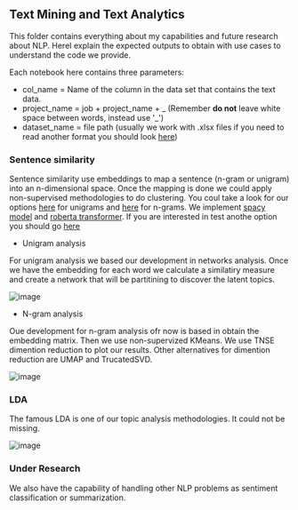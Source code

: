 ## Text Mining and Text Analytics 

This folder contains everything about my capabilities and future research about NLP. HereI explain the expected outputs to obtain with use cases to understand the code we provide.

Each notebook here contains three parameters:

- col_name = Name of the column in the data set that contains the text data.
- project_name = job + project_name + _ (Remember **do not** leave white space between words, instead use '_')
- dataset_name = file path (usually we work with .xlsx files if you need to read another format you should look [here](https://pandas.pydata.org/docs/reference/api/pandas.read_csv.html))

### Sentence similarity

Sentence similarity use embeddings to map a sentence (n-gram or unigram) into an n-dimensional space. Once the mapping is done we could apply non-supervised 
methodologies to do clustering. You coul take a look for our options [here]() for unigrams and [here]() for n-grams. We implement [spacy model](https://spacy.io/models/es)
and [roberta transformer](https://huggingface.co/symanto/sn-xlm-roberta-base-snli-mnli-anli-xnli). If you are interested in test anothe option you should go [here](https://huggingface.co/models?language=es&pipeline_tag=sentence-similarity&sort=downloads)

* Unigram analysis 

For unigram analysis we based our development in networks analysis. Once we have the embedding for each word we calculate a similatiry measure and create a network that will be 
partitining to discover the latent topics. 

![image](https://user-images.githubusercontent.com/104927763/169342648-506e3043-8cc6-40f5-8994-5903b8b65bd1.png)

* N-gram analysis

Oue development for n-gram analysis ofr now is based in obtain the embedding matrix. Then we use non-supervized KMeans. We use TNSE dimention reduction to plot our results. Other alternatives for dimention reduction are UMAP and TrucatedSVD. 

![image](https://user-images.githubusercontent.com/104927763/169343439-b1eecc5c-6c24-44e2-a26a-46d7896b023d.png)

### LDA 

The famous LDA is one of our topic analysis methodologies. It could not be missing. 

![image](https://user-images.githubusercontent.com/104927763/169343896-458c23cf-d9ac-46a6-be7d-214cdbdb3b6e.png)


### Under Research 

We also have the capability of handling other NLP problems as sentiment classification or summarization. 

